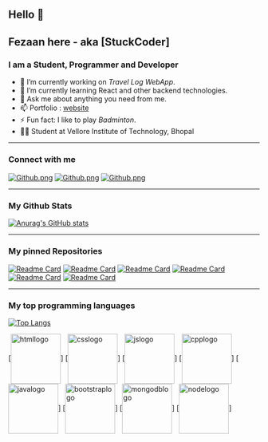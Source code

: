 ## Hello 👋

## Fezaan here - aka [StuckCoder]

### I am a Student, Programmer and Developer

- 🔭 I’m currently working on <em>Travel Log WebApp</em>.
- 🌱 I’m currently learning React and other backend technologies.
- 💬 Ask me about anything you need from me.
- 📫 Portfolio : [website]
- ⚡ Fun fact: I like to play <i>Badminton</i>.
- 🧑‍🎓 Student at Vellore Institute of Technology, Bhopal

---

### Connect with me

[<img align="center" alt="Github.png" src="https://cloud.githubusercontent.com/assets/17016297/18839843/0e06a67a-83d2-11e6-993a-b35a182500e0.png" />][Github]
[<img align="center" alt="Github.png" src="https://img.shields.io/badge/website-000000?style=for-the-badge&logo=About.me&logoColor=white" />][website]
[<img align="center" alt="Github.png" src="https://cloud.githubusercontent.com/assets/17016297/18839848/0fc7e74e-83d2-11e6-8c6a-277fc9d6e067.png" />][LinkedIn]

---

### My Github Stats

[![Anurag's GitHub stats](https://github-readme-stats.vercel.app/api?username=Fezaan&theme=onedark&show_icons=true)](https://github.com/anuraghazra/github-readme-stats)

---

### My pinned Repositories

[![Readme Card](https://github-readme-stats.vercel.app/api/pin/?username=Fezaan&repo=Blog-Site&theme=cobalt)](https://github.com/anuraghazra/github-readme-stats)
[![Readme Card](https://github-readme-stats.vercel.app/api/pin/?username=Fezaan&repo=EasyTravel&theme=cobalt)](https://github.com/anuraghazra/github-readme-stats)
[![Readme Card](https://github-readme-stats.vercel.app/api/pin/?username=Fezaan&repo=Secrets&theme=cobalt)](https://github.com/anuraghazra/github-readme-stats)
[![Readme Card](https://github-readme-stats.vercel.app/api/pin/?username=Fezaan&repo=CodingWithCPP&theme=cobalt)](https://github.com/anuraghazra/github-readme-stats)
[![Readme Card](https://github-readme-stats.vercel.app/api/pin/?username=Fezaan&repo=Todo-list&theme=cobalt)](https://github.com/anuraghazra/github-readme-stats)
[![Readme Card](https://github-readme-stats.vercel.app/api/pin/?username=Fezaan&repo=Dictionary-App&theme=cobalt)](https://github.com/anuraghazra/github-readme-stats)

---

### My top programming languages

[![Top Langs](https://github-readme-stats.vercel.app/api/top-langs/?username=Fezaan&theme=onedark&layout=donut&exclude_repo=Diactionary-App,Joke-Generator,Tinals)](https://github.com/anuraghazra/github-readme-stats)


[<img align="center" alt="htmllogo" src="https://cdn.pixabay.com/photo/2017/08/05/11/16/logo-2582748_1280.png" width="100px" height="100px" />]
[<img align="center" alt="csslogo" src="https://cdn.pixabay.com/photo/2017/08/05/11/16/logo-2582747_1280.png" width="100px" height="100px" float="left" />]
[<img align="center" alt="jslogo" src="https://cdn.iconscout.com/icon/free/png-256/free-javascript-2038874-1720087.png" width="100px" height="100px" />]
[<img align="center" alt="cpplogo" src="https://cdn-icons-png.flaticon.com/512/6132/6132222.png" width="100px" height="100px" />]
[<img align="center" alt="javalogo" src="https://icons-for-free.com/iconfiles/png/512/java+icon-1320167912601224138.png" width="100px" height="100px" />]
[<img align="center" alt="bootstraplogo" src="https://v5.getbootstrap.com/docs/5.0/assets/brand/bootstrap-logo-shadow.png" width="100px" height="100px" />]
[<img align="center" alt="mongodblogo" src="https://w7.pngwing.com/pngs/956/695/png-transparent-mongodb-original-wordmark-logo-icon-thumbnail.png" width="100px" height="100px" />]
[<img align="center" alt="nodelogo" src="https://p7.hiclipart.com/preview/306/37/167/node-js-javascript-web-application-express-js-computer-software-others.jpg" width="100px" height="100px" />]


<!-- ---

### Wakatime Card

[![Harlok's wakatime stats](https://github-readme-stats.vercel.app/api/wakatime?username=StuckCoder&theme=onedark&layout=compact)](https://github.com/anuraghazra/github-readme-stats) -->

<!-- Definitions -->

[website]: https://my-site-eight-jade.vercel.app/
[LinkedIn]: https://linkedin.com/in/fezaan-hussain10504
[GitHub]: https://github.com/Fezaan
